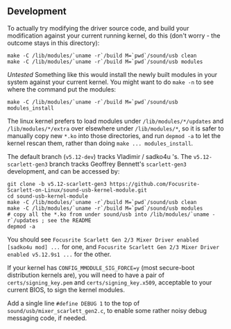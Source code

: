 ## Development

To actually try modifying the driver source code, and build your modification against your current running kernel, do this (don't worry - the outcome stays
in this directory):

```
make -C /lib/modules/`uname -r`/build M=`pwd`/sound/usb clean
make -C /lib/modules/`uname -r`/build M=`pwd`/sound/usb modules
```

*Untested* Something like this would install the newly built modules in your system against your current kernel.
You might want to do `make -n` to see where the command put the modules:

```
make -C /lib/modules/`uname -r`/build M=`pwd`/sound/usb modules_install
```

The linux kernel prefers to load modules under `/lib/modules/*/updates` and `/lib/modules/*/extra` over elsewhere under `/lib/modules/*`,
so it is safer to manually copy new `*.ko` into those
directories, and run `depmod -a` to let the kernel rescan them, rather than doing `make ... modules_install`.

The default branch (`v5.12-dev`) tracks Vladimir / sadko4u 's. The `v5.12-scarlett-gen3` branch tracks Geoffrey
Bennett's `scarlett-gen3` development, and can be accessed by:

```
git clone -b v5.12-scarlett-gen3 https://github.com/Focusrite-Scarlett-on-Linux/sound-usb-kernel-module.git
cd sound-usb-kernel-module
make -C /lib/modules/`uname -r`/build M=`pwd`/sound/usb clean
make -C /lib/modules/`uname -r`/build M=`pwd`/sound/usb modules
# copy all the *.ko from under sound/usb into /lib/modules/`uname -r`/updates ; see the README
depmod -a
```

You should see `Focusrite Scarlett Gen 2/3 Mixer Driver enabled [sadko4u mod] ...` for one,
and `Focusrite Scarlett Gen 2/3 Mixer Driver enabled v5.12.9s1 ...`
for the other.

If your kernel has `CONFIG_MMODULE_SIG_FORCE=y` (most secure-boot distribution kernels are), you will need to have a pair of `certs/signing_key.pem`
and `certs/signing_key.x509`, acceptable to your current BIOS, to sign the kernel modules.

Add a single line `#define DEBUG 1` to the top of `sound/usb/mixer_scarlett_gen2.c`, to enable some rather noisy debug messaging code, if needed.
